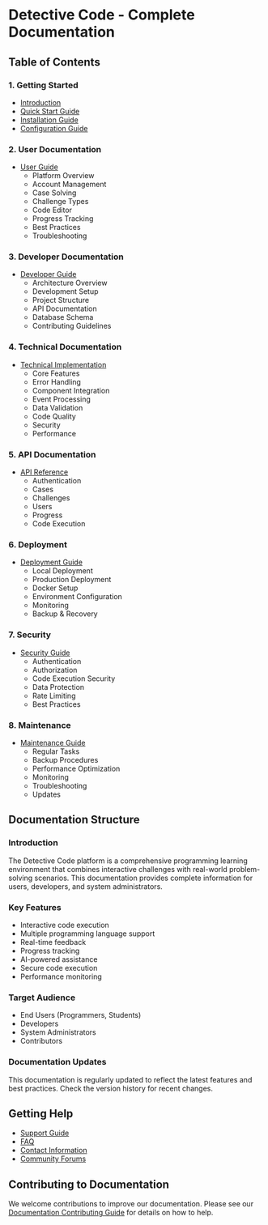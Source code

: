 # Detective Code - Complete Documentation

## Table of Contents

### 1. Getting Started
- [Introduction](introduction.md)
- [Quick Start Guide](quick-start.md)
- [Installation Guide](installation.md)
- [Configuration Guide](configuration.md)

### 2. User Documentation
- [User Guide](USER_GUIDE.md)
  - Platform Overview
  - Account Management
  - Case Solving
  - Challenge Types
  - Code Editor
  - Progress Tracking
  - Best Practices
  - Troubleshooting

### 3. Developer Documentation
- [Developer Guide](DEVELOPER_GUIDE.md)
  - Architecture Overview
  - Development Setup
  - Project Structure
  - API Documentation
  - Database Schema
  - Contributing Guidelines

### 4. Technical Documentation
- [Technical Implementation](TECHNICAL_IMPLEMENTATION.md)
  - Core Features
  - Error Handling
  - Component Integration
  - Event Processing
  - Data Validation
  - Code Quality
  - Security
  - Performance

### 5. API Documentation
- [API Reference](API.md)
  - Authentication
  - Cases
  - Challenges
  - Users
  - Progress
  - Code Execution

### 6. Deployment
- [Deployment Guide](DEPLOYMENT.md)
  - Local Deployment
  - Production Deployment
  - Docker Setup
  - Environment Configuration
  - Monitoring
  - Backup & Recovery

### 7. Security
- [Security Guide](SECURITY.md)
  - Authentication
  - Authorization
  - Code Execution Security
  - Data Protection
  - Rate Limiting
  - Best Practices

### 8. Maintenance
- [Maintenance Guide](MAINTENANCE.md)
  - Regular Tasks
  - Backup Procedures
  - Performance Optimization
  - Monitoring
  - Troubleshooting
  - Updates

## Documentation Structure

### Introduction
The Detective Code platform is a comprehensive programming learning environment that combines interactive challenges with real-world problem-solving scenarios. This documentation provides complete information for users, developers, and system administrators.

### Key Features
- Interactive code execution
- Multiple programming language support
- Real-time feedback
- Progress tracking
- AI-powered assistance
- Secure code execution
- Performance monitoring

### Target Audience
- End Users (Programmers, Students)
- Developers
- System Administrators
- Contributors

### Documentation Updates
This documentation is regularly updated to reflect the latest features and best practices. Check the version history for recent changes.

## Getting Help
- [Support Guide](support.md)
- [FAQ](faq.md)
- [Contact Information](contact.md)
- [Community Forums](community.md)

## Contributing to Documentation
We welcome contributions to improve our documentation. Please see our [Documentation Contributing Guide](docs-contributing.md) for details on how to help. 